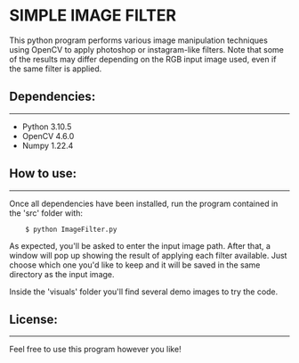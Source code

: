 # SIMPLE IMAGE FILTER
This python program performs various image manipulation techniques using OpenCV to apply photoshop or instagram-like filters.
Note that some of the results may differ depending on the RGB input image used, even if the same filter is applied.

## Dependencies:
---
* Python 3.10.5
* OpenCV 4.6.0
* Numpy 1.22.4

## How to use:
---
Once all dependencies have been installed, run the program contained in the 'src' folder with:
```console
    $ python ImageFilter.py
```
As expected, you'll be asked to enter the input image path.
After that, a window will pop up showing the result of applying each filter available. Just choose which one you'd like to keep and it will be saved in the same directory as the input image.

Inside the 'visuals' folder you'll find several demo images to try the code.

## License:
---
Feel free to use this program however you like!